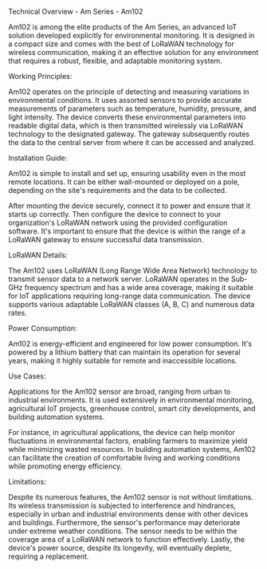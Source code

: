 Technical Overview - Am Series - Am102

Am102 is among the elite products of the Am Series, an advanced IoT solution developed explicitly for environmental monitoring. It is designed in a compact size and comes with the best of LoRaWAN technology for wireless communication, making it an effective solution for any environment that requires a robust, flexible, and adaptable monitoring system.

Working Principles:

Am102 operates on the principle of detecting and measuring variations in environmental conditions. It uses assorted sensors to provide accurate measurements of parameters such as temperature, humidity, pressure, and light intensity. The device converts these environmental parameters into readable digital data, which is then transmitted wirelessly via LoRaWAN technology to the designated gateway. The gateway subsequently routes the data to the central server from where it can be accessed and analyzed.

Installation Guide:

Am102 is simple to install and set up, ensuring usability even in the most remote locations. It can be either wall-mounted or deployed on a pole, depending on the site's requirements and the data to be collected. 

After mounting the device securely, connect it to power and ensure that it starts up correctly. Then configure the device to connect to your organization's LoRaWAN network using the provided configuration software. It's important to ensure that the device is within the range of a LoRaWAN gateway to ensure successful data transmission.

LoRaWAN Details:

The Am102 uses LoRaWAN (Long Range Wide Area Network) technology to transmit sensor data to a network server. LoRaWAN operates in the Sub-GHz frequency spectrum and has a wide area coverage, making it suitable for IoT applications requiring long-range data communication. The device supports various adaptable LoRaWAN classes (A, B, C) and numerous data rates.

Power Consumption:

Am102 is energy-efficient and engineered for low power consumption. It's powered by a lithium battery that can maintain its operation for several years, making it highly suitable for remote and inaccessible locations.

Use Cases:

Applications for the Am102 sensor are broad, ranging from urban to industrial environments. It is used extensively in environmental monitoring, agricultural IoT projects, greenhouse control, smart city developments, and building automation systems.

For instance, in agricultural applications, the device can help monitor fluctuations in environmental factors, enabling farmers to maximize yield while minimizing wasted resources. In building automation systems, Am102 can facilitate the creation of comfortable living and working conditions while promoting energy efficiency.

Limitations:

Despite its numerous features, the Am102 sensor is not without limitations. Its wireless transmission is subjected to interference and hindrances, especially in urban and industrial environments dense with other devices and buildings. Furthermore, the sensor's performance may deteriorate under extreme weather conditions. The sensor needs to be within the coverage area of a LoRaWAN network to function effectively. Lastly, the device's power source, despite its longevity, will eventually deplete, requiring a replacement.
